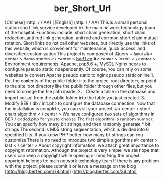 # <center>ber_Short_Url</center>
[Chinese] (http: / / AA) | [English] (http: / / AA)
This is a small personal station short link service developed by the main network technology team of the hospital. Functions include: short chain generation, short chain reduction, anti red link generation, anti red and common short chain mutual rotation.
Short links do not call other websites, but directly use the links of this website, which is convenient for maintenance, quick access, and diversified customization
This project is composed of jQuery + layui
##< center > demo station < / center >
[berf1.cn](http://berf1.cn)
#< center > install < / center >
Environment requirements: Apache, php5.6 +, MySQL
Nginx needs to configure pseudo static independently. Of course, you can rely on some websites to convert Apache pseudo static to nginx pseudo static online
1、 Put the contents of the public folder into the project root directory, or point to the site root directory like the public folder through other files, but you need to change the file path inside.
2、 Create a table in the database and import sql.sql from the public folder into the table you just created.
3、 Modify BER / db / init.php to configure the database connection.
Now that the installation is complete, you can visit your project.
#< center > short chain algorithm < / center >
We have configured two sets of algorithms in BER / coded.php for you to choose
The first algorithm is random number. You can specify how many bit strings, and then randomly generate * bit strings
The second is MD5 string segmentation, which is divided into 6 specified bits. If you know PHP better, how many bit strings can you customize
There is no need to introduce two simple algorithms
#< center > last < / center >
About copyright information: we attach great importance to copyright information. Although the project is very simple, we still hope that users can keep a copyright while opening or modifying the project: copyright belongs to: main network technology team
If there is any problem with the project, please submit it or leave a message on the blog [http://blog.berfen.com/39.html] (http://blog.berfen.com/39.html)
